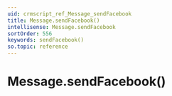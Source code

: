 ```yaml
---
uid: crmscript_ref_Message_sendFacebook
title: Message.sendFacebook()
intellisense: Message.sendFacebook
sortOrder: 556
keywords: sendFacebook()
so.topic: reference
---
```


# Message.sendFacebook()


